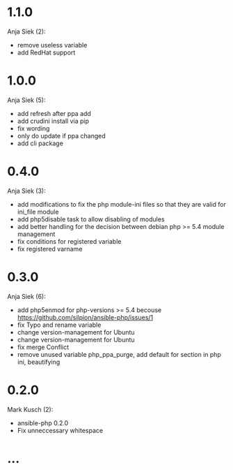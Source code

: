 # 1.1.0

Anja Siek (2):

* remove useless variable
* add RedHat support

# 1.0.0

Anja Siek (5):

* add refresh after ppa add
* add crudini install via pip
* fix wording
* only do update if ppa changed
* add cli package

# 0.4.0

Anja Siek (3):

* add modifications to fix the php module-ini files so that they are valid for ini\_file module
* add php5disable task to allow disabling of modules
* add better handling for the decision between debian php >= 5.4 module management
* fix conditions for registered variable
* fix registered varname

# 0.3.0

Anja Siek (6):

* add php5enmod for php-versions >= 5.4 becouse https://github.com/silpion/ansible-php/issues/1
* fix Typo and rename variable
* change version-management for Ubuntu
* change version-management for Ubuntu
* fix merge Conflict
* remove unused variable php\_ppa\_purge, add default for section in php ini, beautifying

# 0.2.0

Mark Kusch (2):

* ansible-php 0.2.0
* Fix unneccessary whitespace

# ...
